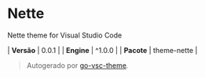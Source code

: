 # Nette

Nette theme for Visual Studio Code

| **Versão** | 0.0.1 |
| **Engine** | ^1.0.0 |
| **Pacote** | theme-nette |

> Autogerado por [go-vsc-theme](https://github.com/natalbu/go-vsc-theme).
